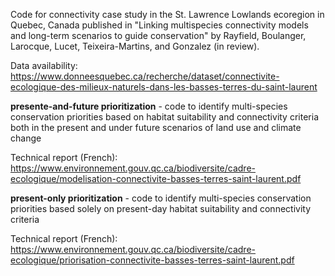 Code for connectivity case study in the St. Lawrence Lowlands ecoregion in Quebec, Canada published in "Linking multispecies connectivity models and long-term scenarios to guide conservation" by Rayfield, Boulanger, Larocque, Lucet, Teixeira-Martins, and Gonzalez (in review).

Data availability: https://www.donneesquebec.ca/recherche/dataset/connectivite-ecologique-des-milieux-naturels-dans-les-basses-terres-du-saint-laurent

**presente-and-future prioritization** - code to identify multi-species conservation priorities based on habitat suitability and connectivity criteria both in the present and under future scenarios of land use and climate change

Technical report (French): https://www.environnement.gouv.qc.ca/biodiversite/cadre-ecologique/modelisation-connectivite-basses-terres-saint-laurent.pdf


**present-only prioritization** - code to identify multi-species conservation priorities based solely on present-day habitat suitability and connectivity criteria

Technical report (French): https://www.environnement.gouv.qc.ca/biodiversite/cadre-ecologique/priorisation-connectivite-basses-terres-saint-laurent.pdf



